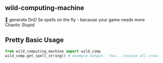 wild-computing-machine
---
🎲 generate DnD 5e spells on the fly - because your game needs more Chaotic Stupid

## Pretty Basic Usage
```python
from wild_computing_machine import wild_comp
wild_comp.get_spell_string() # example output: 'You...\ncause all creatures in a 25 foot cube, centered on you to grow 1d12 inches for 3d4 minutes'
```
